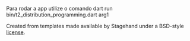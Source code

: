 Para rodar a app utilize o comando dart run bin/t2_distribution_programming.dart arg1 

Created from templates made available by Stagehand under a BSD-style
[license](https://github.com/dart-lang/stagehand/blob/master/LICENSE).
